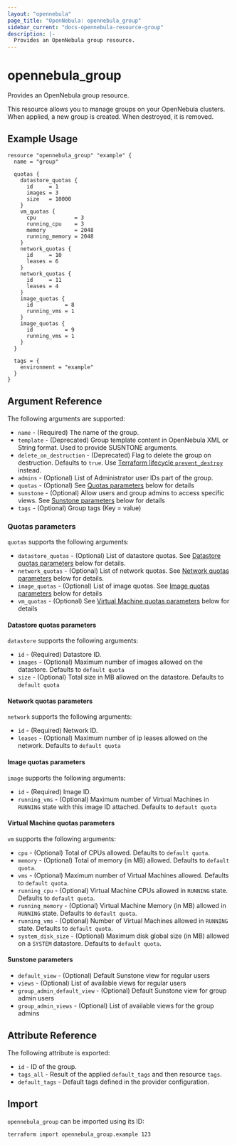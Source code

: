 ```yaml
---
layout: "opennebula"
page_title: "OpenNebula: opennebula_group"
sidebar_current: "docs-opennebula-resource-group"
description: |-
  Provides an OpenNebula group resource.
---
```


# opennebula_group

Provides an OpenNebula group resource.

This resource allows you to manage groups on your OpenNebula clusters. When applied,
a new group is created. When destroyed, it is removed.

## Example Usage

```hcl
resource "opennebula_group" "example" {
  name = "group"

  quotas {
    datastore_quotas {
      id     = 1
      images = 3
      size   = 10000
    }
    vm_quotas {
      cpu            = 3
      running_cpu    = 3
      memory         = 2048
      running_memory = 2048
    }
    network_quotas {
      id     = 10
      leases = 6
    }
    network_quotas {
      id     = 11
      leases = 4
    }
    image_quotas {
      id          = 8
      running_vms = 1
    }
    image_quotas {
      id          = 9
      running_vms = 1
    }
  }

  tags = {
    environment = "example"
  }
}
```

## Argument Reference

The following arguments are supported:

* `name` - (Required) The name of the group.
* `template` - (Deprecated) Group template content in OpenNebula XML or String format. Used to provide SUSNTONE arguments.
* `delete_on_destruction` - (Deprecated) Flag to delete the group on destruction. Defaults to `true`. Use [Terraform lifecycle `prevent_destroy`](https://www.terraform.io/language/meta-arguments/lifecycle#prevent_destroy) instead.
* `admins` - (Optional) List of Administrator user IDs part of the group.
* `quotas` - (Optional) See [Quotas parameters](#quotas-parameters) below for details
* `sunstone` - (Optional) Allow users and group admins to access specific views. See [Sunstone parameters](#sunstone-parameters) below for details
* `tags` - (Optional) Group tags (Key = value)

### Quotas parameters

`quotas` supports the following arguments:

* `datastore_quotas` - (Optional) List of datastore quotas. See [Datastore quotas parameters](#datastore-quotas-parameters) below for details.
* `network_quotas` - (Optional) List of network quotas. See [Network quotas parameters](#network-quotas-parameters) below for details.
* `image_quotas` - (Optional) List of image quotas. See [Image quotas parameters](#image-quotas-parameters) below for details
* `vm_quotas` - (Optional) See [Virtual Machine quotas parameters](#virtual-machine-quotas-parameters) below for details

#### Datastore quotas parameters

`datastore` supports the following arguments:

* `id` - (Required) Datastore ID.
* `images` - (Optional) Maximum number of images allowed on the datastore. Defaults to `default quota`
* `size` - (Optional) Total size in MB allowed on the datastore. Defaults to `default quota`

#### Network quotas parameters

`network` supports the following arguments:

* `id` - (Required) Network ID.
* `leases` - (Optional) Maximum number of ip leases allowed on the network. Defaults to `default quota`

#### Image quotas parameters

`image` supports the following arguments:

* `id` - (Required) Image ID.
* `running_vms` - (Optional) Maximum number of Virtual Machines in `RUNNING` state with this image ID attached. Defaults to `default quota`

#### Virtual Machine quotas parameters

`vm` supports the following arguments:

* `cpu` - (Optional) Total of CPUs allowed. Defaults to `default quota`.
* `memory` - (Optional) Total of memory (in MB) allowed. Defaults to `default quota`.
* `vms` - (Optional) Maximum number of Virtual Machines allowed. Defaults to `default quota`.
* `running_cpu` - (Optional) Virtual Machine CPUs allowed in `RUNNING` state. Defaults to `default quota`.
* `running_memory` - (Optional) Virtual Machine Memory (in MB) allowed in `RUNNING` state. Defaults to `default quota`.
* `running_vms` - (Optional) Number of Virtual Machines allowed in `RUNNING` state. Defaults to `default quota`.
* `system_disk_size` - (Optional) Maximum disk global size (in MB) allowed on a `SYSTEM` datastore. Defaults to `default quota`.

#### Sunstone parameters

* `default_view` - (Optional) Default Sunstone view for regular users
* `views` - (Optional) List of available views for regular users
* `group_admin_default_view` - (Optional) Default Sunstone view for group admin users
* `group_admin_views` - (Optional) List of available views for the group admins

## Attribute Reference

The following attribute is exported:

* `id` - ID of the group.
* `tags_all` - Result of the applied `default_tags` and then resource `tags`.
* `default_tags` - Default tags defined in the provider configuration.

## Import

`opennebula_group` can be imported using its ID:

```shell
terraform import opennebula_group.example 123
```
